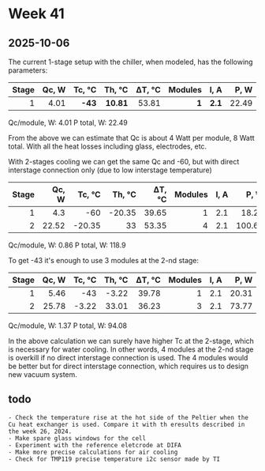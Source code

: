 # Week 41
## 2025-10-06

The current 1-stage setup with the chiller, when modeled, has the following parameters:

| Stage | Qc, W | Tc, &deg;C | Th, &deg;C | &#916;T, &deg;C | Modules | I, A | P, W |
| --: | --: | --: | --: | --: | --: | --: | --: |
| 1 | 4.01 | **-43** | **10.81** | 53.81 | **1** | **2.1** | 22.49 |

Qc/module, W: 4.01
P total, W: 22.49

From the above we can estimate that Qc is about 4 Watt per module, 8 Watt total. With all the heat losses including glass, electrodes, etc.

With 2-stages cooling we can get the same Qc and -60, but with direct interstage connection only (due to low interstage temperature)

| Stage | Qc, W | Tc, &deg;C | Th, &deg;C | &#916;T, &deg;C | Modules | I, A | P, W |
| --: | --: | --: | --: | --: | --: | --: | --: |
| 1 | 4.3 | -60 | -20.35 | 39.65 | 1 | 2.1 | 18.23 |
| 2 | 22.52 | -20.35 | 33 | 53.35 | 4 | 2.1 | 100.67 |

Qc/module, W: 0.86
P total, W: 118.9

To get -43 it's enough to use 3 modules at the 2-nd stage:

| Stage | Qc, W | Tc, &deg;C | Th, &deg;C | &#916;T, &deg;C | Modules | I, A | P, W |
| --: | --: | --: | --: | --: | --: | --: | --: |
| 1 | 5.46 | -43 | -3.22 | 39.78 | 1 | 2.1 | 20.31 |
| 2 | 25.78 | -3.22 | 33.01 | 36.23 | 3 | 2.1 | 73.77 |

Qc/module, W: 1.37
P total, W: 94.08

In the above calculation we can surely have higher Tc at the 2-stage, which is necessary for water cooling. In other words, 4 modules at the 2-nd stage is overkill if no direct interstage connection is used. The 4 modules would be better but for direct interstage connection, which requires us to design new vacuum system.

## todo
    - Check the temperature rise at the hot side of the Peltier when the Cu heat exchanger is used. Compare it with th eresults described in the week 26, 2024.
    - Make spare glass windows for the cell
    - Experiment with the reference eletcrode at DIFA
    - Make more precise calculations for air cooling
    - Check for TMP119 precise temperature i2c sensor made by TI
